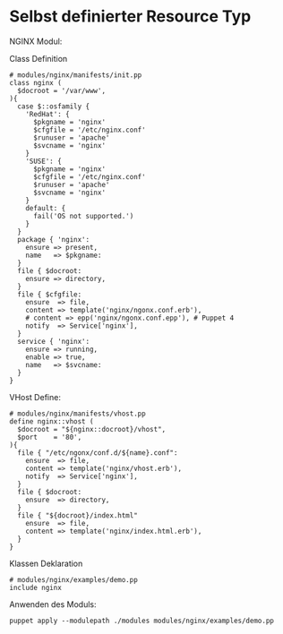 # Selbst definierter Resource Typ


NGINX Modul:

Class Definition

    # modules/nginx/manifests/init.pp
    class nginx (
      $docroot = '/var/www',
    ){
      case $::osfamily {
        'RedHat': {
          $pkgname = 'nginx'
          $cfgfile = '/etc/nginx.conf'
          $runuser = 'apache'
          $svcname = 'nginx'
        }
        'SUSE': {
          $pkgname = 'nginx'
          $cfgfile = '/etc/nginx.conf'
          $runuser = 'apache'
          $svcname = 'nginx'
        }
        default: {
          fail('OS not supported.')
        }
      }
      package { 'nginx':
        ensure => present,
        name   => $pkgname:
      }
      file { $docroot:
        ensure => directory,
      }
      file { $cfgfile:
        ensure  => file,
        content => template('nginx/ngonx.conf.erb'),
        # content => epp('nginx/ngonx.conf.epp'), # Puppet 4
        notify  => Service['nginx'],
      }
      service { 'nginx':
        ensure => running,
        enable => true,
        name   => $svcname:
      }
    }

VHost Define:

    # modules/nginx/manifests/vhost.pp
    define nginx::vhost (
      $docroot = "${nginx::docroot}/vhost",
      $port    = '80',
    ){
      file { "/etc/ngonx/conf.d/${name}.conf":
        ensure  => file,
        content => template('nginx/vhost.erb'),
        notify  => Service['nginx'],
      }
      file { $docroot:
        ensure  => directory,
      }
      file { "${docroot}/index.html"
        ensure  => file,
        content => template('nginx/index.html.erb'),
      }
    }

Klassen Deklaration

    # modules/nginx/examples/demo.pp
    include nginx

Anwenden des Moduls:

    puppet apply --modulepath ./modules modules/nginx/examples/demo.pp

